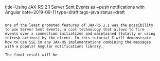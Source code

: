 title=Using JAX-RS 2.1 Server Sent Events as ~push notifications with Angular
date=2019-09-11
type=draft
tags=java
status=draft
~~~~~~

One of the least promoted features of JAX-RS 2.1 was the possibility to use Server Sent Events, a cool technology that allows to fire events over a connection initialized and maintained (totally or using refresh actions) by the client. In this tutorial I will demonstrate how to use SSE in any JAX-RS implementations combining the messages with a popular Angular notifications library.

The final result will be 

